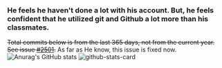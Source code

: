 ### He feels he haven't done a lot with his account. But, he feels confident that he utilized git and Github a lot more than his classmates. 
~~Total commits below is from the last 365 days, not from the current year. See issue [#2501](https://github.com/anuraghazra/github-readme-stats/issues/2501).~~ As far as He know, this issue is fixed now.
![Anurag's GitHub stats](https://github-readme-stats.vercel.app/api?username=Hakase-Hamdani)
![github-stats-card](https://kasroudra-stats-card.onrender.com/user?user=Hakase-Hamdani)
